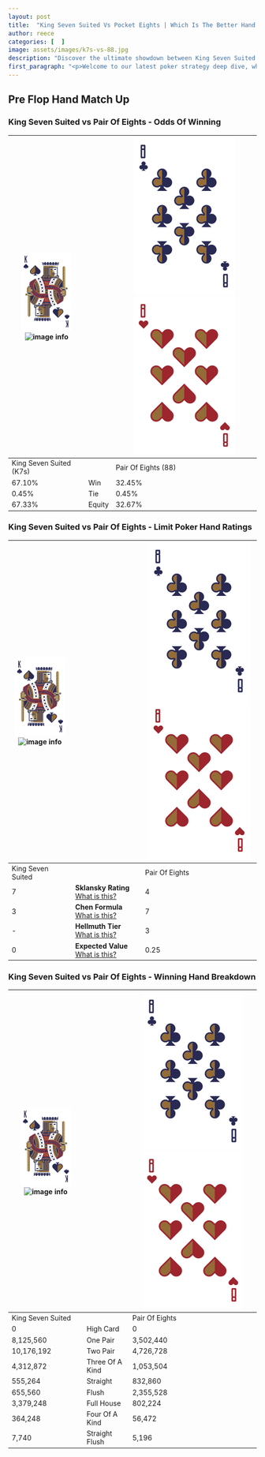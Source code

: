 ```yaml
---
layout: post
title:  "King Seven Suited Vs Pocket Eights | Which Is The Better Hand In Poker? A Complete Guide"
author: reece
categories: [  ]
image: assets/images/k7s-vs-88.jpg
description: "Discover the ultimate showdown between King Seven Suited and Pair Of Eights in poker! Uncover the odds, strategies, and scenarios where one hand triumphs over the other. Get ready to up your poker game with this thrilling analysis."
first_paragraph: "<p>Welcome to our latest poker strategy deep dive, where we're pitting two distinct hands against each other in a high-stakes showdown: King Seven Suited vs Pair Of Eights.</p><p>In the dynamic world of poker, every decision counts, and knowing which hand holds the upper hand is key to your success at the table.</p><p>In this article, we'll dissect these two hands, explore the scenarios where one dominates the other, and equip you with the knowledge to make strategic choices that can tip the odds in your favor.</p><p>Get ready to unravel the intriguing dynamics of these poker hands and elevate your game to new heights.</p>"
---
```




[comment]: # (sp0)

## Pre Flop Hand Match Up

<div class="table hand-ratings" markdown="1"> 



### King Seven Suited vs Pair Of Eights - Odds Of Winning


    
| ![image info](assets/images/hand1/K.png) ![image info](assets/images/hand1/7s.png) |  | ![image info](assets/images/hand2/8.png) ![image info](assets/images/hand2/8o.png) |
| -------- | -------- | -------- |
| King Seven Suited (K7s) |  | Pair Of Eights (88) |
| 67.10% | Win | 32.45% |
| 0.45% | Tie | 0.45% |
| 67.33% | Equity | 32.67% |




[comment]: # (sp1)



### King Seven Suited vs Pair Of Eights - Limit Poker Hand Ratings


    
| ![image info](assets/images/hand1/K.png) ![image info](assets/images/hand1/7s.png) |  | ![image info](assets/images/hand2/8.png) ![image info](assets/images/hand2/8o.png) |
| -------- | -------- | -------- |
| King Seven Suited |  | Pair Of Eights |
| 7 | **Sklansky Rating** [What is this?](/sklansky-rating-explained) | 4 |
| 3 | **Chen Formula** [What is this?](/chen-formula-explained) | 7 |
| - | **Hellmuth Tier** [What is this?](/Hellmuth-tier-explained) | 3 |
| 0 | **Expected Value** [What is this?](/expected-value-explained) | 0.25 |




[comment]: # (sp2)



### King Seven Suited vs Pair Of Eights - Winning Hand Breakdown


    
| ![image info](assets/images/hand1/K.png) ![image info](assets/images/hand1/7s.png) |  | ![image info](assets/images/hand2/8.png) ![image info](assets/images/hand2/8o.png) |
| -------- | -------- | -------- |
| King Seven Suited |  | Pair Of Eights |
| 0 | High Card | 0 |
| 8,125,560 | One Pair | 3,502,440 |
| 10,176,192 | Two Pair | 4,726,728 |
| 4,312,872 | Three Of A Kind | 1,053,504 |
| 555,264 | Straight | 832,860 |
| 655,560 | Flush | 2,355,528 |
| 3,379,248 | Full House | 802,224 |
| 364,248 | Four Of A Kind | 56,472 |
| 7,740 | Straight Flush | 5,196 |




[comment]: # (sp3)



</div>

[comment]: # (sp4)



[comment]: # (sp5)

